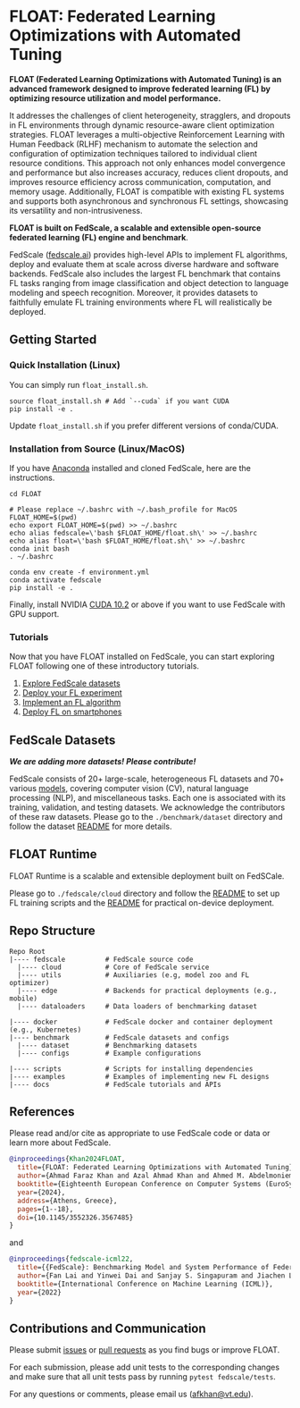 <h1> FLOAT: Federated Learning Optimizations with Automated Tuning </h1>

**FLOAT (Federated Learning Optimizations with Automated Tuning) is an advanced framework designed to improve federated learning (FL) by optimizing resource utilization and model performance.**

It addresses the challenges of client heterogeneity, stragglers, and dropouts in FL environments through dynamic resource-aware client optimization strategies. FLOAT leverages a multi-objective Reinforcement Learning with Human Feedback (RLHF) mechanism to automate the selection and configuration of optimization techniques tailored to individual client resource conditions. This approach not only enhances model convergence and performance but also increases accuracy, reduces client dropouts, and improves resource efficiency across communication, computation, and memory usage. Additionally, FLOAT is compatible with existing FL systems and supports both asynchronous and synchronous FL settings, showcasing its versatility and non-intrusiveness. 

**FLOAT is built on FedScale, a scalable and extensible open-source federated learning (FL) engine and benchmark**. 

FedScale ([fedscale.ai](https://fedscale.ai/)) provides high-level APIs to implement FL algorithms, deploy and evaluate them at scale across diverse hardware and software backends. 
FedScale also includes the largest FL benchmark that contains FL tasks ranging from image classification and object detection to language modeling and speech recognition. 
Moreover, it provides datasets to faithfully emulate FL training environments where FL will realistically be deployed.


## Getting Started

### Quick Installation (Linux)

You can simply run `float_install.sh`.

```
source float_install.sh # Add `--cuda` if you want CUDA 
pip install -e .
```

Update `float_install.sh` if you prefer different versions of conda/CUDA.

### Installation from Source (Linux/MacOS)

If you have [Anaconda](https://www.anaconda.com/products/distribution#download-section) installed and cloned FedScale, here are the instructions.
```
cd FLOAT

# Please replace ~/.bashrc with ~/.bash_profile for MacOS
FLOAT_HOME=$(pwd)
echo export FLOAT_HOME=$(pwd) >> ~/.bashrc
echo alias fedscale=\'bash $FLOAT_HOME/float.sh\' >> ~/.bashrc
echo alias float=\'bash $FLOAT_HOME/float.sh\' >> ~/.bashrc 
conda init bash
. ~/.bashrc

conda env create -f environment.yml
conda activate fedscale
pip install -e .
```

Finally, install NVIDIA [CUDA 10.2](https://developer.nvidia.com/cuda-downloads) or above if you want to use FedScale with GPU support.


### Tutorials

Now that you have FLOAT installed on FedScale, you can start exploring FLOAT following one of these introductory tutorials.

1. [Explore FedScale datasets](./docs/Femnist_stats.md)
2. [Deploy your FL experiment](./docs/tutorial.md)
3. [Implement an FL algorithm](./examples/README.md)
4. [Deploy FL on smartphones](./fedscale/edge/android/README.md)

## FedScale Datasets

***We are adding more datasets! Please contribute!***

FedScale consists of 20+ large-scale, heterogeneous FL datasets and 70+ various [models](./fedscale/utils/models/cv_models/README.md), covering computer vision (CV), natural language processing (NLP), and miscellaneous tasks. 
Each one is associated with its training, validation, and testing datasets. 
We acknowledge the contributors of these raw datasets. Please go to the `./benchmark/dataset` directory and follow the dataset [README](./benchmark/dataset/README.md) for more details.

## FLOAT Runtime
FLOAT Runtime is a scalable and extensible deployment built on FedSCale. 

Please go to `./fedscale/cloud` directory and follow the [README](./fedscale/cloud/README.md) to set up FL training scripts and the [README](./fedscale/edge/android/README.md) for practical on-device deployment.


## Repo Structure

```
Repo Root
|---- fedscale          # FedScale source code
  |---- cloud           # Core of FedScale service
  |---- utils           # Auxiliaries (e.g, model zoo and FL optimizer)
  |---- edge            # Backends for practical deployments (e.g., mobile)
  |---- dataloaders     # Data loaders of benchmarking dataset

|---- docker            # FedScale docker and container deployment (e.g., Kubernetes)
|---- benchmark         # FedScale datasets and configs
  |---- dataset         # Benchmarking datasets
  |---- configs         # Example configurations

|---- scripts           # Scripts for installing dependencies
|---- examples          # Examples of implementing new FL designs
|---- docs              # FedScale tutorials and APIs
```

## References
Please read and/or cite as appropriate to use FedScale code or data or learn more about FedScale.

```bibtex
@inproceedings{Khan2024FLOAT,
  title={FLOAT: Federated Learning Optimizations with Automated Tuning},
  author={Ahmad Faraz Khan and Azal Ahmad Khan and Ahmed M. Abdelmoniem and Samuel Fountain and Ali R. Butt and Ali Anwar},
  booktitle={Eighteenth European Conference on Computer Systems (EuroSys '24)},
  year={2024},
  address={Athens, Greece},
  pages={1--18},
  doi={10.1145/3552326.3567485}
}
```

and  

```bibtex
@inproceedings{fedscale-icml22,
  title={{FedScale}: Benchmarking Model and System Performance of Federated Learning at Scale},
  author={Fan Lai and Yinwei Dai and Sanjay S. Singapuram and Jiachen Liu and Xiangfeng Zhu and Harsha V. Madhyastha and Mosharaf Chowdhury},
  booktitle={International Conference on Machine Learning (ICML)},
  year={2022}
}
```

## Contributions and Communication
Please submit [issues](https://github.com/AFKD98/FLOAT/issues) or [pull requests](https://github.com/AFKD98/FLOAT/pulls) as you find bugs or improve FLOAT.

For each submission, please add unit tests to the corresponding changes and make sure that all unit tests pass by running `pytest fedscale/tests`.

For any questions or comments, please email us ([afkhan@vt.edu](mailto:afkhan@vt.edu)). 

